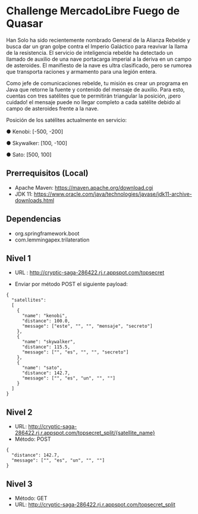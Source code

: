 # Challenge MercadoLibre Fuego de Quasar

Han Solo ha sido recientemente nombrado General de la Alianza
Rebelde y busca dar un gran golpe contra el Imperio Galáctico para
reavivar la llama de la resistencia.
El servicio de inteligencia rebelde ha detectado un llamado de auxilio de
una nave portacarga imperial a la deriva en un campo de asteroides. El
manifiesto de la nave es ultra clasificado, pero se rumorea que
transporta raciones y armamento para una legión entera.

Como jefe de comunicaciones rebelde, tu misión es crear un programa en Java que retorne
la fuente y contenido del mensaje de auxilio. Para esto, cuentas con tres satélites que te
permitirán triangular la posición, ¡pero cuidado! el mensaje puede no llegar completo a cada
satélite debido al campo de asteroides frente a la nave.

Posición de los satélites actualmente en servicio:

● Kenobi: [-500, -200]

● Skywalker: [100, -100]

● Sato: [500, 100]

## Prerrequisitos (Local)

- Apache Maven: https://maven.apache.org/download.cgi
- JDK 11: https://www.oracle.com/java/technologies/javase/jdk11-archive-downloads.html

## Dependencias
- org.springframework.boot
- com.lemmingapex.trilateration

## Nivel 1
- URL : http://cryptic-saga-286422.rj.r.appspot.com/topsecret

- Enviar por método POST el siguiente payload:
```
{
  "satellites":
  [
    {
      "name": "kenobi",
      "distance": 100.0,
      "message": ["este", "", "", "mensaje", "secreto"]
    },
    {
      "name": "skywalker",
      "distance": 115.5,
      "message": ["", "es", "", "", "secreto"]
    },
    {
      "name": "sato",
      "distance": 142.7,
      "message": ["", "es", "un", "", ""]
    }
  ]
}

```

## Nivel 2
- URL: http://cryptic-saga-286422.rj.r.appspot.com/topsecret_split/{satellite_name}
- Método: POST
```
{
  "distance": 142.7,
  "message": ["", "es", "un", "", ""]
}

```

## Nivel 3
- Método: GET
- URL: http://cryptic-saga-286422.rj.r.appspot.com/topsecret_split

